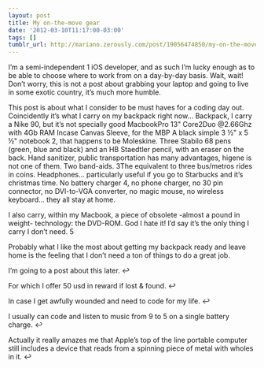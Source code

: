 ```yaml
---
layout: post
title: My on-the-move gear
date: '2012-03-10T11:17:00-03:00'
tags: []
tumblr_url: http://mariano.zerously.com/post/19056474850/my-on-the-move-gear
---
```

I’m a semi-independent 1 iOS developer, and as such I’m lucky enough as to be able to choose where to work from on a day-by-day basis. Wait, wait! Don’t worry, this is not a post about grabbing your laptop and going to live in some exotic country, it’s much more humble.

This post is about what I consider to be must haves for a coding day out. Coincidently it’s what I carry on my backpack right now…
Backpack, I carry a Nike 90, but it’s not specially good
MacbookPro 13" Core2Duo @2.66Ghz with 4Gb RAM
Incase Canvas Sleeve, for the MBP
A black simple 3 ½" x 5 ½" notebook 2, that happens to be Moleskine.
Three Stabilo 68 pens (green, blue and black) and an HB Staedtler pencil, with an eraser on the back.
Hand sanitizer, public transportation has many advantages, higene is not one of them.
Two band-aids. 3The equivalent to three bus/metros rides in coins.
Headphones… particularly useful if you go to Starbucks 
and it’s christmas time.
No battery charger 4, no phone charger, no 30 pin connector, no DVI-to-VGA converter, no magic mouse, no wireless keyboard… they all stay at home.


I also carry, within my Macbook, a piece of obsolete -almost a pound in weight- technology: the DVD-ROM. God I hate it! I’d say it’s the only thing I carry I don’t need. 5

Probably what I like the most about getting my backpack ready and leave home is the feeling that I don’t need a ton of things to do a great job.



I’m going to a post about this later. ↩



For which I offer 50 usd in reward if lost & found. ↩



In case I get awfully wounded and need to code for my life. ↩



I usually can code and listen to music from 9 to 5 on a single battery charge. ↩



Actually it really amazes me that Apple’s top of the line portable computer still includes a device that reads from a spinning piece of metal with wholes in it. ↩



 
